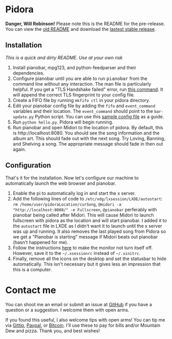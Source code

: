 Pidora
======

**Danger, Will Robinson!** Please note this is the README for the pre-release. You can view the [old README](https://github.com/jacroe/pidora/blob/48a886c8b786301cd4f8912cd0f3cc0616d4052b/README.md) and download the [lastest stable release](https://github.com/jacroe/pidora/releases/tag/v0.1.1).

Installation
------------

*This is a quick and dirty README. Use at your own risk*

1.	Install pianobar, mpg123, and python-feedparser and their dependencies.
2.	Configure pianobar until you are able to run <tt>pianobar</tt> from the command line without any interaction. The man file is particularly helpful. If you get a "TLS Handshake failed" error, run [this command](https://gist.github.com/4200610). It will append the correct TLS fingerprint to your config file.
3.	Create a FIFO file by running `mkfifo ctl` in your pidora directory. 
4.	Edit your pianobar config file by adding the `fifo` and `event_command` variables and their location. The `event_command` should point to the `bar-update.py` Python script. You can use this [sample config file](https://gist.github.com/jacroe/cd1850ad6a1fcf4a72e3) as a guide.
5.  Run `python hello.py`. Pidora will begin running. 
6.	Run pianobar and open Midori to the location of pidora. By default, this is http://localhost:8080. You should see the song information and the album art. This should fade out with the next song. Try Loving, Banning, and Shelving a song. The appropriate message should fade in then out again.

Configuration
-------------

That's it for the installation. Now let's configure our machine to automatically launch the web browser and pianobar.

1.	Enable the pi to automatically log in and start the x server.
2.	Add the following lines of code to `/etc/xdg/lxsession/LXDE/autostart`: `rm /home/user/pidoraLocation/curSong`, `@midori -a "http://localhost:8080/" -e Fullscreen`, `@pianobar` perferably with pianobar being called after Midori.
	This will cause Midori to launch fullscreen with pidora as the location and will start pianobar. I added it to the `autostart` file in LXDE as I didn't want it to launch until the x server was up and running. It also removes the last played song from Pidora so we get a "Pianobar is starting" message if Midori beats out pianobar (hasn't happened for me).
3.	Follow the instructions [here](http://raspberrypi.stackexchange.com/questions/752/how-do-i-prevent-the-screen-from-going-blank) to make the monitor not turn itself off. However, save it to the `~/.xsessionrc` instead of `~/.xinitrc`.
4.	Finally, remove all the icons on the desktop and set the statusbar to hide automatically. This isn't necessary but it gives less an impression that this is a computer.


Contact me
==========

You can shoot me an email or submit an issue at [GitHub](https://github.com/jacroe/pidora/issues/new) if you have a question or a suggestion. I welcome them with open arms.

If you found this useful, I also welcome tips with open arms! You can tip me via [Gittip](http://gittip.com/jacroe), [Paypal](https://www.paypal.com/cgi-bin/webscr?cmd=_s-xclick&hosted_button_id=XC7VG35XEHN8W), or [Bitcoin](http://jacroe.com/bitcoin.html). I'll use these to pay for bills and/or Mountain Dew and pizza. Thank you, and best wishes!
